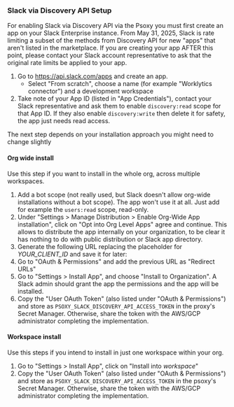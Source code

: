 ### Slack via Discovery API Setup

For enabling Slack via Discovery API via the Psoxy you must first create an app on your Slack Enterprise instance. From May 31, 2025, Slack is rate limiting a subset of the methods from Discovery API for new "apps" that aren't listed in the marketplace. If you are creating your app AFTER this point, please contact your Slack account representative to ask that the original rate limits be applied to your app.

1. Go to https://api.slack.com/apps and create an app.
   - Select "From scratch", choose a name (for example "Worklytics connector") and a development workspace
2. Take note of your App ID (listed in "App Credentials"), contact your Slack representative and ask them to enable `discovery:read` scope for that App ID. If they also enable `discovery:write` then delete it for safety, the app just needs read access.

The next step depends on your installation approach you might need to change slightly

#### Org wide install

Use this step if you want to install in the whole org, across multiple workspaces.

1. Add a bot scope (not really used, but Slack doesn't allow org-wide installations without a bot scope). The app won't use it at all. Just add for example the `users:read` scope, read-only.
2. Under "Settings > Manage Distribution > Enable Org-Wide App installation", click on "Opt into Org Level Apps" agree and continue. This allows to distribute the app internally  on your organization, to be clear it has nothing to do with public distribution or Slack app directory.
3. Generate the following URL replacing the placeholder for *YOUR_CLIENT_ID* and save it for later:
4. Go to "OAuth & Permissions" and add the previous URL as "Redirect URLs"
5. Go to "Settings > Install App", and choose "Install to Organization". A Slack admin should grant the app the permissions and the app will be installed.
6. Copy the "User OAuth Token" (also listed under "OAuth & Permissions") and store as `PSOXY_SLACK_DISCOVERY_API_ACCESS_TOKEN` in the proxy's Secret Manager. Otherwise, share the token with the AWS/GCP administrator completing the implementation.

#### Workspace install

Use this steps if you intend to install in just one workspace within your org.

1. Go to "Settings > Install App", click on "Install into *workspace*"
2. Copy the "User OAuth Token" (also listed under "OAuth & Permissions") and store as `PSOXY_SLACK_DISCOVERY_API_ACCESS_TOKEN` in the psoxy's Secret Manager. Otherwise, share the token with the AWS/GCP administrator completing the implementation.
